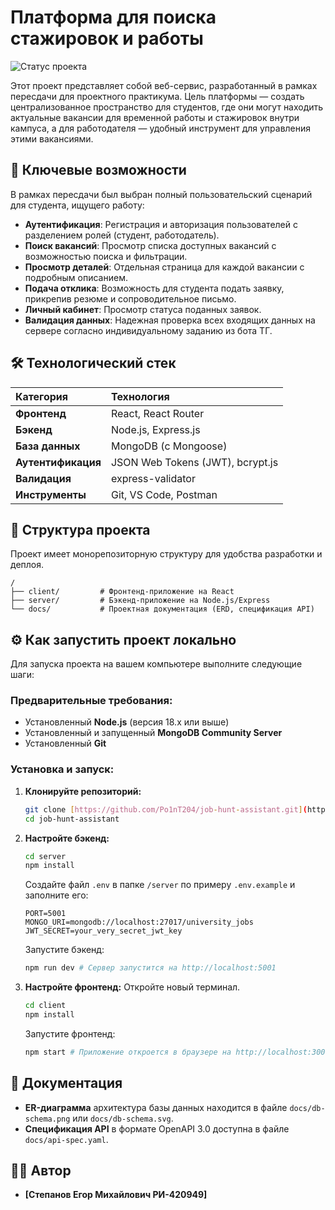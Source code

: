 # Платформа для поиска стажировок и работы

![Статус проекта](https://img.shields.io/badge/status-in%20progress-yellow)

Этот проект представляет собой веб-сервис, разработанный в рамках пересдачи для проектного практикума. Цель платформы — создать централизованное пространство для студентов, где они могут находить актуальные вакансии для временной работы и стажировок внутри кампуса, а для работодателя — удобный инструмент для управления этими вакансиями.

## 🚀 Ключевые возможности

В рамках пересдачи был выбран полный пользовательский сценарий для студента, ищущего работу:

- **Аутентификация**: Регистрация и авторизация пользователей с разделением ролей (студент, работодатель).
- **Поиск вакансий**: Просмотр списка доступных вакансий с возможностью поиска и фильтрации.
- **Просмотр деталей**: Отдельная страница для каждой вакансии с подробным описанием.
- **Подача отклика**: Возможность для студента подать заявку, прикрепив резюме и сопроводительное письмо.
- **Личный кабинет**: Просмотр статуса поданных заявок.
- **Валидация данных**: Надежная проверка всех входящих данных на сервере согласно индивидуальному заданию из бота ТГ.

## 🛠️ Технологический стек

| Категория          | Технология                       |
| :----------------- | :------------------------------- |
| **Фронтенд**       | React, React Router              |
| **Бэкенд**         | Node.js, Express.js              |
| **База данных**    | MongoDB (с Mongoose)             |
| **Аутентификация** | JSON Web Tokens (JWT), bcrypt.js |
| **Валидация**      | express-validator                |
| **Инструменты**    | Git, VS Code, Postman            |

## 📁 Структура проекта

Проект имеет монорепозиторную структуру для удобства разработки и деплоя.

```
/
├── client/         # Фронтенд-приложение на React
├── server/         # Бэкенд-приложение на Node.js/Express
└── docs/           # Проектная документация (ERD, спецификация API)
```

## ⚙️ Как запустить проект локально

Для запуска проекта на вашем компьютере выполните следующие шаги:

### **Предварительные требования:**

- Установленный **Node.js** (версия 18.x или выше)
- Установленный и запущенный **MongoDB Community Server**
- Установленный **Git**

### **Установка и запуск:**

1.  **Клонируйте репозиторий:**

    ```bash
    git clone [https://github.com/Po1nT204/job-hunt-assistant.git](https://github.com/Po1nT204/job-hunt-assistant.git)
    cd job-hunt-assistant
    ```

2.  **Настройте бэкенд:**

    ```bash
    cd server
    npm install
    ```

    Создайте файл `.env` в папке `/server` по примеру `.env.example` и заполните его:

    ```env
    PORT=5001
    MONGO_URI=mongodb://localhost:27017/university_jobs
    JWT_SECRET=your_very_secret_jwt_key
    ```

    Запустите бэкенд:

    ```bash
    npm run dev # Сервер запустится на http://localhost:5001
    ```

3.  **Настройте фронтенд:**
    Откройте новый терминал.
    ```bash
    cd client
    npm install
    ```
    Запустите фронтенд:
    ```bash
    npm start # Приложение откроется в браузере на http://localhost:3000
    ```

## 📄 Документация

- **ER-диаграмма** архитектура базы данных находится в файле `docs/db-schema.png` или `docs/db-schema.svg`.
- **Спецификация API** в формате OpenAPI 3.0 доступна в файле `docs/api-spec.yaml`.

## 👨‍💻 Автор

- **[Степанов Егор Михайлович РИ-420949]**
